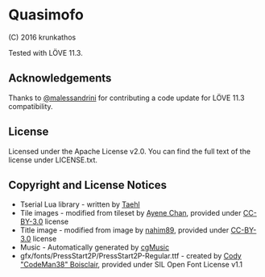 # Quasimofo
(C) 2016 krunkathos

Tested with LÖVE 11.3.

## Acknowledgements

Thanks to [@malessandrini](https://github.com/malessandrini) for contributing a code update for LÖVE 11.3 compatibility.

## License

Licensed under the Apache License v2.0. You can find the full text of the license under
LICENSE.txt.

## Copyright and License Notices

* Tserial Lua library - written by
  [Taehl](mailto://SelfMadeSpirit@gmail.com)
* Tile images - modified from tileset by
  [Ayene Chan](http://ayene-chan.deviantart.com/art/RPG-Maker-Tiles-255998841),
  provided under [CC-BY-3.0](http://creativecommons.org/licenses/by/3.0/) license
* Title image - modified from image by
  [nahim89](http://nahim89.deviantart.com/),
  provided under [CC-BY-3.0](http://creativecommons.org/licenses/by/3.0/) license
* Music - Automatically generated by
  [cgMusic](http://codeminion.com/blogs/maciek/2008/05/cgmusic-computers-create-music/)
* gfx/fonts/PressStart2P/PressStart2P-Regular.ttf - created by
  [Cody "CodeMan38" Boisclair](mailto://cody@zone38.net),
  provided under SIL Open Font License v1.1
